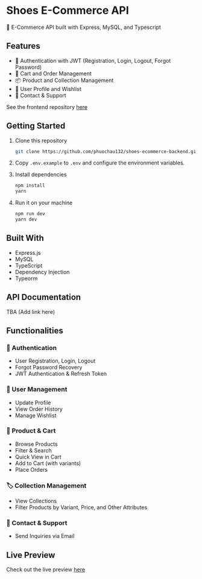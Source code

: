 
# Shoes E-Commerce API

🛒 E-Commerce API built with Express, MySQL, and Typescript

## Features

- 🔑 Authentication with JWT (Registration, Login, Logout, Forgot Password)
- 🛒 Cart and Order Management
- 📦 Product and Collection Management
- 👤 User Profile and Wishlist
- 📧 Contact & Support

See the frontend repository [here](https://github.com/phuochau132/shoes-ecommerce-frontend)

## Getting Started

1. Clone this repository

    ```bash
    git clone https://github.com/phuochau132/shoes-ecommerce-backend.git
    ```

2. Copy `.env.example` to `.env` and configure the environment variables.

3. Install dependencies

    ```bash
    npm install
    yarn
    ```

4. Run it on your machine

    ```bash
    npm run dev
    yarn dev
    ```

## Built With

- Express.js
- MySQL
- TypeScript
- Dependency Injection
- Typeorm

## API Documentation

TBA (Add link here)

## Functionalities

### 🔐 Authentication
- User Registration, Login, Logout
- Forgot Password Recovery
- JWT Authentication & Refresh Token

### 👤 User Management
- Update Profile
- View Order History
- Manage Wishlist

### 🛒 Product & Cart
- Browse Products
- Filter & Search
- Quick View in Cart
- Add to Cart (with variants)
- Place Orders

### 🏷 Collection Management
- View Collections
- Filter Products by Variant, Price, and Other Attributes

### 📧 Contact & Support
- Send Inquiries via Email

## Live Preview

Check out the live preview [here](https://shoes-ecommerce-frontend.onrender.com/)
```

